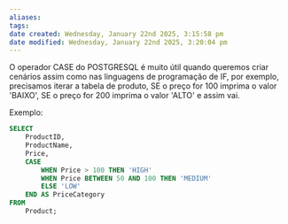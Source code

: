 ```yaml
---
aliases: 
tags: 
date created: Wednesday, January 22nd 2025, 3:15:58 pm
date modified: Wednesday, January 22nd 2025, 3:20:04 pm
---
```

O operador CASE do POSTGRESQL é muito útil quando queremos criar cenários assim como nas linguagens de programação de IF, por exemplo, precisamos iterar a tabela de produto, SE o preço for 100 imprima o valor 'BAIXO', SE o preço for 200 imprima o valor 'ALTO' e assim vai.

Exemplo:

```sql
SELECT 
    ProductID,
    ProductName,
    Price,
    CASE
        WHEN Price > 100 THEN 'HIGH'
        WHEN Price BETWEEN 50 AND 100 THEN 'MEDIUM'
        ELSE 'LOW'
    END AS PriceCategory
FROM 
    Product;
```